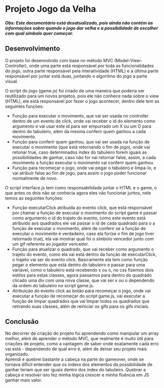 # Projeto Jogo da Velha

##### <strong>Obs: Este documentário está desatualizado, pois ainda não contém as informações sobre quando o jogo dar velha e a possibilidade de escolher com qual símbolo quer começar.</strong>

## Desenvolvimento

<p>O projeto foi desenvolvido com base no método MVC (Model-View-Controller), onde uma parte está responsável por toda as funcionalidades do jogo, outra parte responsável pela interatividade (HTML) e a última parte responsável por juntar está duas, juntando o algoritmo do jogo a parte visual.</p>
<p>O script do jogo (game.js) foi criado de uma maneira que poderia ser reutilizado para um novos projetos, pois ele não conhece nada sobre o view (HTML), ele está responsável por fazer o jogo acontecer, dentro dele tem as seguintes funções:</p>

- Função para executar o movimento, que vai ser usada no controller dentro de um evento de click, onde vai receber o id do elemento como argumento e vai usar este id para ser empurrado um X ou um O para dentro do tabuleiro, além da mesma conferir quem ganhou a cada movimento.
- Função para conferir quem ganhou, que vai ser usada na função de executar o movimento (que está retornando o fim de jogo), onde vai retonar true, caso determinados index do tabuleiro forem iguais as possibilidades de ganhar, caso não for vai retornar false, assim, a cada movimento a função executar o movimento vai conferir quem ganhou.
- Função para recomeçar o jogo, onde vai pegar o tabuleiro e limpa-lo, e vai atribuir false ao fim de jogo, para assim o jogo poder funcionar normalmente de novo.

<p>O script interface.js tem como responsabilidade juntar o HTML e o game, o que antes os dois não se conhecia agora eles vão funcionar juntos, nele temos as seguintes funções:</p>

- Função executarClick atribuída ao evento click, que está responsável por chamar a função de executar o movimento do script game e passar como argumento o id do trajeto do evento, como este evento está atribuído aos quadrados ele vai passar o id de cada quadrado para o a função de executar o movimento, além de conferir se a função de executar o movimento é verdadeiro, caso ela for(se o fim de jogo tiver retornado true), ela vai mostrar qual foi o símbolo vencedor junto com um gif referente ao jogador vencedor.
- Função para atualizar o quadrado, que vai receber como argumento o trajeto do evento, como ela vai está dentro da função de executarClick, o trajeto vai ser do evento click. Basicamente ela tem como função pegar o elemento que está dentro do tabuleiro e passar para uma variável, como o tabuleiro está recebendo x ou o, no css fizemos dois estilos para estas classes, agora passamos para dentro do quadrado clicado uma div com uma nova classe, que vai ser x ou o dependendo da ordem do tabuleiro no script game.js.
- Atribuição do evento click ao botão para recomeçar o jogo, onde vai executar a função de recomeçar do script game.js, vai executar a função de limpar quadrados que vai limpar todos os quadrados que retirando suas classes, além de reiniciar os gifs para os gifs iniciais.

## Conclusão

<p>No decorrer de criação do projeto fui aprendendo como manipular um array melhor, além de aprender o método MVC, que realmente é muito útil para criações de projeto, como a vantagem de saber onde exatamente cada erro vai está - dependendo de qual erro é, além de deixar seu projeto mais organizado.<br>
Aprendi e quebrei bastante a cabeça na parte do gameover, onde se tornava díficil entender que os indexs dos elementos da possibilidade de ganhar teriam que ser iguais dentro dos index do tabuleiro. Quebrar a cabeça e resolver isto fez minha lógica crescer e minha fluência em JS ganhar mais valor.</p>